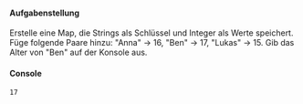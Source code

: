 #### Aufgabenstellung

Erstelle eine Map, die Strings als Schlüssel und Integer als Werte speichert.
Füge folgende Paare hinzu: "Anna" → 16, "Ben" → 17, "Lukas" → 15.
Gib das Alter von "Ben" auf der Konsole aus.

#### Console
```
17
```
